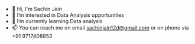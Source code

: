 - 👋 Hi, I'm Sachin Jain
- 👀 I’m interested in Data Analysis opportunities
- 🌱 I’m currently learning Data analysis
- 📫 You can reach me on email sachinjain12d@gmail.com or on phone via +91 9717408853

<!---
sachinjain12d/sachinjain12d is a ✨ special ✨ repository because its `README.md` (this file) appears on your GitHub profile.
You can click the Preview link to take a look at your changes.
--->

